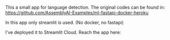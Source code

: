 This a small app for language detection. The original codes can be found in: https://github.com/AssemblyAI-Examples/ml-fastapi-docker-heroku

In this app only streamlit is used. (No docker, no fastapi)

I've deployed it to Streamlit Cloud. Reach the app here: 